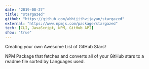 ```yaml
---
date: "2019-08-27"
title: "stargazed"
github: "https://github.com/abhijithvijayan/stargazed"
external: "https://www.npmjs.com/package/stargazed"
tech: [CLI, JavaScript, NPM, GitHub API]
show: "true"
---
```


Creating your own Awesome List of GitHub Stars!

NPM Package that fetches and converts all of your GitHub stars to a readme file sorted by Languages used.
